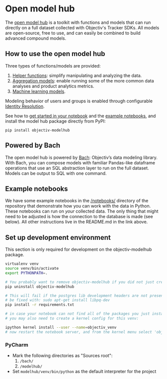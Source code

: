 # Open model hub

The [open model hub](https://objectiv.io/docs/modeling/open-model-hub/) is a toolkit with functions and models 
that can run directly on a full dataset collected with Objectiv's Tracker SDKs. All models are open-source, 
free to use, and can easily be combined to build advanced compound models.

## How to use the open model hub

Three types of functions/models are provided:
1. [Helper functions](https://objectiv.io/docs/modeling/open-model-hub/models/helper-functions/): 
  simplify manipulating and analyzing the data.
2. [Aggregation models](https://objectiv.io/docs/modeling/open-model-hub/models/aggregation/): 
  enable running some of the more common data analyses and product analytics metrics.
3. [Machine learning models](https://objectiv.io/docs/modeling/open-model-hub/models/machine-learning/).

Modeling behavior of users and groups is enabled through configurable
[Identity Resolution](https://objectiv.io/docs/modeling/open-model-hub/identity-resolution.mdx).

See how to [get started in your notebook](https://objectiv.io/docs/modeling/get-started-in-your-notebook.mdx) 
and the [example notebooks](https://objectiv.io/docs/modeling/example-notebooks/), and install the 
model hub package directly from PyPI:

```console
pip install objectiv-modelhub
```

## Powered by Bach
The open model hub is powered by [Bach](https://objectiv.io/docs/modeling/bach/): Objectiv’s data modeling 
library. With Bach, you can compose models with familiar Pandas-like dataframe operations that use an SQL 
abstraction layer to run on the full dataset. Models can be output to SQL with one command.

## Example notebooks
We have some example notebooks in the 
[/notebooks/](https://github.com/objectiv/objectiv-analytics/tree/main/notebooks) directory of
the repository that demonstrate how you can work with the data in Python. These notebooks can run on _your_
collected data. The only thing that might need to be adjusted is how the connection to the database is 
made (see below). All other instructions live in the README.md in the link above.


## Set up development environment
This section is only required for development on the objectiv-modelhub package.

```bash
virtualenv venv
source venv/bin/activate
export PYTHONPATH=.

# You probably want to remove objectiv-modelhub if you did not just create a fresh venv
pip uninstall objectiv-modelhub

# This will fail if the postgres lib development headers are not present if so, then on Ubuntu that can
# be fixed with: sudo apt-get install libpq-dev
pip install -r requirements.txt

# in case your notebook can not find all of the packages you just installed
# you may also need to create a kernel config for this venv:

ipython kernel install --user --name=objectiv_venv
# now restart the notebook server, and from the kernel menu select 'objectiv_venv'
```

### PyCharm
* Mark the following directories as "Sources root":
   1. `/bach/`
   2. `/modelhub/`
* Set `modelhub/venv/bin/python` as the default interpreter for the project
